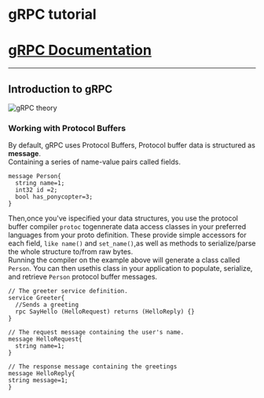 # gRPC tutorial

# [gRPC Documentation](https://grpc.io/docs)

---

## Introduction to gRPC

![gRPC theory](https://grpc.io/img/landing-2.svg)

### Working with Protocol Buffers

By default, gRPC uses Protocol Buffers, Protocol buffer data is structured as **message**.  
Containing a series of name-value pairs called fields.
```Proto
message Person{
  string name=1;
  int32 id =2;
  bool has_ponycopter=3;
}
```

Then,once you've ispecified your data structures, you use the protocol buffer compiler `protoc` togennerate data access classes in your preferred languages from your proto definition. These provide simple accessors for each field, `like name()` and `set_name()`,as well as methods to serialize/parse the whole structure to/from raw bytes.  
Running the compiler on the example above will generate a class called `Person`. You can then usethis class in your application to populate, serialize, and retrieve `Person` protocol buffer messages.

```
// The greeter service definition.
service Greeter{
  //Sends a greeting
  rpc SayHello (HelloRequest) returns (HelloReply) {}
}

// The request message containing the user's name.
message HelloRequest{
  string name=1;
}

// The response message containing the greetings
message HelloReply{
string message=1;
}
```


